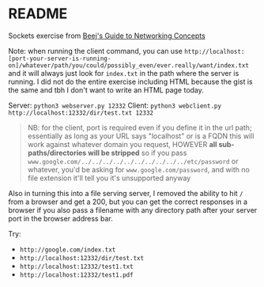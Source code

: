 # README

Sockets exercise from [Beej's Guide to Networking Concepts](https://beej.us/guide/bgnet0/)

Note: when running the client command, you can use `http://localhost:[port-your-server-is-running-on]/whatever/path/you/could/possibly_even/ever.really/want/index.txt` and it will always just look for `index.txt` in the path where the server is running. I did not do the entire exercise including HTML because the gist is the same and tbh I don't want to write an HTML page today.

Server: `python3 webserver.py 12332`
Client: `python3 webclient.py http://localhost:12332/dir/test.txt 12332`

> NB: for the client, port is required even if you define it in the url path; essentially as long as your URL says "localhost" or is a FQDN this will work against whatever domain you request, HOWEVER **all sub-paths/directories will be stripped** so if you pass `www.google.com/../../../../../../../../../../etc/password` or whatever, you'd be asking for `www.google.com/password`, and with no file extension it'll tell you it's unsupported anyway

Also in turning this into a file serving server, I removed the ability to hit `/` from a browser and get a 200, but you can get the correct responses in a browser if you also pass a filename with any directory path after your server port in the browser address bar.

Try:

- `http://google.com/index.txt`
- `http://localhost:12332/dir/test.txt`
- `http://localhost:12332/test1.txt`
- `http://localhost:12332/test1.pdf`
